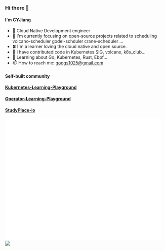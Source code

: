 ### Hi there 👋  
#### I'm CYJiang

<!--
**mengjiao-liu/mengjiao-liu** is a ✨ _special_ ✨ repository because its `README.md` (this file) appears on your GitHub profile.

Here are some ideas to get you started:

- 🔭 I’m currently working on ...
- 🌱 I’m currently learning ...
- 👯 I’m looking to collaborate on ...
- 🤔 I’m looking for help with ...
- 💬 Ask me about ...
- 📫 How to reach me: ...
- 😄 Pronouns: ...
- ⚡ Fun fact: ...
-->

- 🔭 Cloud Native Development engineer
- 🌱 I'm currently focusing on open-source projects related to scheduling volcano-scheduler godel-schduler crane-scheduler ...
- 🍀 I'm a learner loving the cloud native and open source.
- 💬 I have contributed code in Kubernetes SIG, volcano, k8s_club...
- 👯 Learning about Go, Kubernetes, Rust, Ebpf...
- 📫 How to reach me: googs1025@gmail.com


#### Self-built community
#### [Kubernetes-Learning-Playground](https://github.com/Kubernetes-Learning-Playground)
#### [Operator-Learning-Playground](https://github.com/Operator-Learning-Playground)
#### [StudyPlace-io](https://github.com/StudyPlace-io)



![Metrics](https://github.com/googs1025/googs1025/blob/main/github-metrics.svg)
![](https://github-profile-summary-cards.vercel.app/api/cards/profile-details?username=googs1025)


